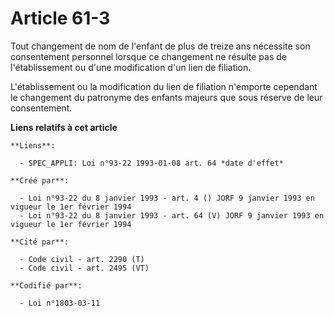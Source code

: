 # Article 61-3

Tout changement de nom de l'enfant de plus de treize ans nécessite son consentement personnel lorsque ce changement ne
résulte pas de l'établissement ou d'une modification d'un lien de filiation.

L'établissement ou la modification du lien de filiation n'emporte cependant le changement du patronyme des enfants majeurs
que sous réserve de leur consentement.

**Liens relatifs à cet article**

	**Liens**:

	  - SPEC_APPLI: Loi n°93-22 1993-01-08 art. 64 *date d'effet*

	**Créé par**:

	  - Loi n°93-22 du 8 janvier 1993 - art. 4 () JORF 9 janvier 1993 en vigueur le 1er février 1994
	  - Loi n°93-22 du 8 janvier 1993 - art. 64 (V) JORF 9 janvier 1993 en vigueur le 1er février 1994

	**Cité par**:

	  - Code civil - art. 2290 (T)
	  - Code civil - art. 2495 (VT)

	**Codifié par**:

	  - Loi n°1803-03-11
